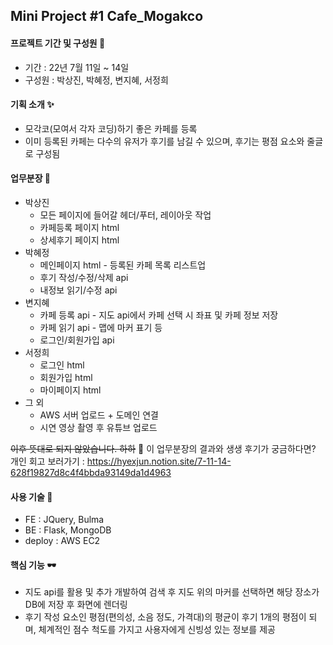 ## Mini Project #1 Cafe_Mogakco
#### 프로젝트 기간 및 구성원 🎈
- 기간 : 22년 7월 11일 ~ 14일
- 구성원 : 박상진, 박혜정, 변지혜, 서정희
#### 기획 소개 ✨
- 모각코(모여서 각자 코딩)하기 좋은 카페를 등록
- 이미 등록된 카페는 다수의 유저가 후기를 남길 수 있으며, 후기는 평점 요소와 줄글로 구성됨
#### 업무분장 🎊
- 박상진
  - 모든 페이지에 들어갈 헤더/푸터, 레이아웃 작업
  - 카페등록 페이지 html
  - 상세후기 페이지 html
- 박혜정
  - 메인페이지 html - 등록된 카페 목록 리스트업
  - 후기 작성/수정/삭제 api
  - 내정보 읽기/수정 api
- 변지혜
  - 카페 등록 api - 지도 api에서 카페 선택 시 좌표 및 카페 정보 저장
  - 카페 읽기 api - 맵에 마커 표기 등
  - 로그인/회원가입 api
- 서정희
  - 로그인 html
  - 회원가입 html
  - 마이페이지 html
- 그 외
  - AWS 서버 업로드 + 도메인 연결
  - 시연 영상 촬영 후 유튜브 업로드

~~이후 뜻대로 되지 않았습니다. 하하~~
🎫 이 업무분장의 결과와 생생 후기가 궁금하다면?
개인 회고 보러가기 : https://hyexjun.notion.site/7-11-14-628f19827d8c4f4bbda93149da1d4963

#### 사용 기술 🎃
- FE : JQuery, Bulma
- BE : Flask, MongoDB
- deploy : AWS EC2
#### 핵심 기능 🕶
- 지도 api를 활용 및 추가 개발하여 검색 후 지도 위의 마커를 선택하면 해당 장소가 DB에 저장 후 화면에 렌더링
- 후기 작성 요소인 평점(편의성, 소음 정도, 가격대)의 평균이 후기 1개의 평점이 되며, 체계적인 점수 척도를 가지고 사용자에게 신빙성 있는 정보를 제공
